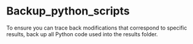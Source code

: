 # Backup_python_scripts
To ensure you can trace back modifications that correspond to specific results, back up all Python code used into the results folder.
